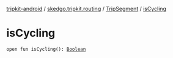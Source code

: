 [tripkit-android](../../index.md) / [skedgo.tripkit.routing](../index.md) / [TripSegment](index.md) / [isCycling](./is-cycling.md)

# isCycling

`open fun isCycling(): `[`Boolean`](https://kotlinlang.org/api/latest/jvm/stdlib/kotlin/-boolean/index.html)